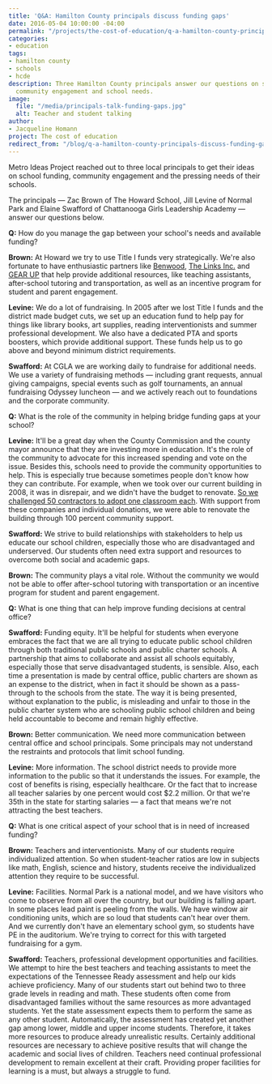 ```yaml
---
title: 'Q&A: Hamilton County principals discuss funding gaps'
date: 2016-05-04 10:00:00 -04:00
permalink: "/projects/the-cost-of-education/q-a-hamilton-county-principals-discuss-funding-gaps/"
categories:
- education
tags:
- hamilton county
- schools
- hcde
description: Three Hamilton County principals answer our questions on school funding,
  community engagement and school needs.
image:
  file: "/media/principals-talk-funding-gaps.jpg"
  alt: Teacher and student talking
author:
- Jacqueline Homann
project: The cost of education
redirect_from: "/blog/q-a-hamilton-county-principals-discuss-funding-gaps/"
---
```


Metro Ideas Project reached out to three local principals to get their ideas on school funding, community engagement and the pressing needs of their schools.

The principals — Zac Brown of The Howard School, Jill Levine of Normal Park and Elaine Swafford of Chattanooga Girls Leadership Academy — answer our questions below.

**Q:** How do you manage the gap between your school's needs and available funding?

**Brown:** At Howard we try to use Title I funds very strategically. We're also fortunate to have enthusiastic partners like [Benwood](http://www.benwood.org/), [The Links Inc.](http://www.linksinc-chattanooga.org/) and [GEAR UP](https://www.utc.edu/center-community-career-education/gear-up/) that help provide additional resources, like teaching assistants, after-school tutoring and transportation, as well as an incentive program for student and parent engagement.

**Levine:** We do a lot of fundraising. In 2005 after we lost Title I funds and the district made budget cuts, we set up an education fund to help pay for things like library books, art supplies, reading interventionists and summer professional development. We also have a dedicated PTA and sports boosters, which provide additional support. These funds help us to go above and beyond minimum district requirements. 

**Swafford:** At CGLA we are working daily to fundraise for additional needs.  We use a variety of fundraising methods — including grant requests, annual giving campaigns, special events such as golf tournaments, an annual fundraising Odyssey luncheon — and we actively reach out to foundations and the corporate community. 

**Q:** What is the role of the community in helping bridge funding gaps at your school?

**Levine:** It'll be a great day when the County Commission and the county mayor announce that they are investing more in education. It's the role of the community to advocate for this increased spending and vote on the issue. Besides this, schools need to provide the community opportunities to help. This is especially true because sometimes people don't know how they can contribute. For example, when we took over our current building in 2008, it was in disrepair, and we didn't have the budget to renovate. [So we challenged 50 contractors to adopt one classroom each](https://www.youtube.com/watch?v=PsKh97wb_6c). With support from these companies and individual donations, we were able to renovate the building through 100 percent community support.

**Swafford:** We strive to build relationships with stakeholders to help us educate our school children, especially those who are disadvantaged and underserved. Our students often need extra support and resources to overcome both social and academic gaps.

**Brown:** The community plays a vital role. Without the community we would not be able to offer after-school tutoring with transportation or an incentive program for student and parent engagement.

**Q:** What is one thing that can help improve funding decisions at central office?

**Swafford:** Funding equity. It'll be helpful for students when everyone embraces the fact that we are all trying to educate public school children through both traditional public schools and public charter schools.  A partnership that aims to collaborate and assist all schools equitably, especially those that serve disadvantaged students, is sensible. Also, each time a presentation is made by central office, public charters are shown as an expense to the district, when in fact it should be shown as a pass-through to the schools from the state. The way it is being presented, without explanation to the public, is misleading and unfair to those in the public charter system who are schooling public school children and being held accountable to become and remain highly effective. 

**Brown:** Better communication. We need more communication between central office and school principals. Some principals may not understand the restraints and protocols that limit school funding.

**Levine:** More information. The school district needs to provide more information to the public so that it understands the issues. For example, the cost of benefits is rising, especially healthcare. Or the fact that to increase all teacher salaries by one percent would cost $2.2 million. Or that we're 35th in the state for starting salaries — a fact that means we're not attracting the best teachers. 

**Q:** What is one critical aspect of your school that is in need of increased funding?

**Brown:** Teachers and interventionists. Many of our students require individualized attention. So when student-teacher ratios are low in subjects like math, English, science and history, students receive the individualized attention they require to be successful.

**Levine:** Facilities. Normal Park is a national model, and we have visitors who come to observe from all over the country, but our building is falling apart. In some places lead paint is peeling from the walls. We have window air conditioning units, which are so loud that students can't hear over them. And we currently don't have an elementary school gym, so students have PE in the auditorium. We're trying to correct for this with targeted fundraising for a gym.

**Swafford:** Teachers, professional development opportunities and facilities. We attempt to hire the best teachers and teaching assistants to meet the expectations of the Tennessee Ready assessment and help our kids achieve proficiency. Many of our students start out behind two to three grade levels in reading and math. These students often come from disadvantaged families without the same resources as more advantaged students. Yet the state assessment expects them to perform the same as any other student. Automatically, the assessment has created yet another gap among lower, middle and upper income students. Therefore, it takes more resources to produce already unrealistic results. Certainly additional resources are necessary to achieve positive results that will change the academic and social lives of children. Teachers need continual professional development to remain excellent at their craft.  Providing proper facilities for learning is a must, but always a struggle to fund. 